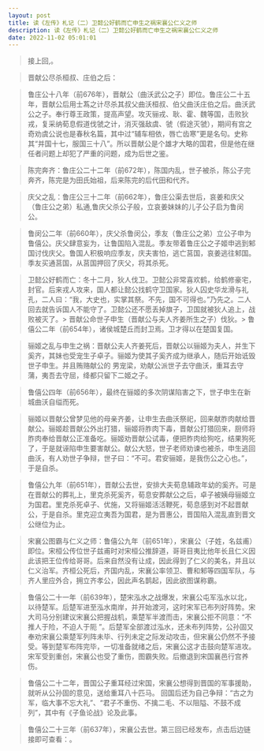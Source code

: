 ```yaml
---
layout: post
title: 读《左传》札记（二）卫懿公好鹤而亡申生之祸宋襄公仁义之师
description: 读《左传》札记（二）卫懿公好鹤而亡申生之祸宋襄公仁义之师
date: 2022-11-02 05:01:01
---
```


> 接上回,。

> 晋献公尽杀桓叔、庄伯之后：

> 鲁庄公十八年（前676年），晋献公（曲沃武公之子）即位。鲁庄公二十五年，晋献公后用士蒍之计尽杀其叔父曲沃桓叔、伯父曲沃庄伯之后。曲沃武公之子。奉行尊王政策，提高声望。攻灭骊戎、耿、霍、魏等国，击败狄戎，复采纳荀息假道伐虢之计，消灭强敌虞、虢（假途灭虢），期间有宫之奇劝虞公说也是春秋名篇，其中过“辅车相依，唇亡齿寒”更是名句。史称其“并国十七，服国三十八”。所以晋献公是个雄才大略的国君，但是他在继任者问题上却犯了严重的问题，成为后世之鉴。

> 陈完奔齐：鲁庄公二十二年（前672年），陈国内乱，世子被杀，陈公子完奔齐，陈完是为田氏始祖，后来陈完的后代田和代齐。

> 庆父之乱：鲁庄公三十二年（前662年），鲁庄公渠去世后，哀姜和庆父（鲁庄公之弟）私通,鲁庆父杀公子般，立哀姜妹妹的儿子公子启为鲁闵公。

> 鲁闵公二年（前660年），庆父杀鲁闵公，季友（鲁庄公之弟）立公子申为鲁僖公。庆父肆意妄为，让鲁国陷入混乱。季友带着鲁庄公之子姬申逃到邾国讨伐庆父。鲁国人积极响应季友，庆夫害怕，逃亡莒国，哀姜逃往邾国。季友买通莒国，从莒国押回了庆父，将其杀死。

> 卫懿公好鹤而亡：冬十二月，狄人伐卫。卫懿公非常喜欢鹤，给鹤修豪宅，封官。后来戎人攻来，国人都让懿公找鹤守卫国家。狄人囚史华龙滑与礼孔，二人曰：“我，大史也，实掌其祭。不先，国不可得也。”乃先之。二人回去就告诉国人不能守了。卫懿公还不愿丢掉旗子，卫国就被狄人追上，战败被灭了。> 晋献公命世子申生（晋献公与夫人齐姜所生之子）伐狄。> 鲁僖公二年（前654年），诸侯城楚丘而封卫焉。卫才得以在楚国复国。

> 骊姬之乱与申生之祸：晋献公夫人齐姜死后，晋献公以骊姬为夫人，并生下奚齐，其妹也受宠生子卓子。骊姬为使其子奚齐成为继承人，随后开始诋毁世子申生。并且贿赂献公的 男宠梁，劝献公派世子去守曲沃，重耳去守蒲，夷吾去守屈，绛都只留下二姬之子。

> 鲁僖公四年（前656年），最终在骊姬的多次阴谋陷害之下，世子申生在新城曲沃自缢而死。

> 骊姬以晋献公曾梦见他的母亲齐姜，让申生去曲沃祭祀，回来献胙肉献给晋献公。骊姬趁晋献公外出打猎，骊姬将胙肉下毒，晋献公打猎回来，厨师将胙肉奉给晋献公正准备吃。骊姬劝晋献公试毒，便把胙肉给狗吃，结果狗死了，于是就诬陷申生要害献公。献公大怒，世子老师劝谏也被杀，申生逃回曲沃，有人劝世子争辩，世子曰：“不可。君安骊姬，是我伤公之心也。”，于是自杀。

> 鲁僖公九年（前651年），晋献公去世，安排大夫荀息辅政年幼的奚齐。可是在晋献公的葬礼上，里克杀死奚齐，荀息安葬献公之后，卓子被姨母骊姬立为国君。里克杀死卓子、优施，又将骊姬活活鞭死，荀息感到对不起晋献公，于是自杀。里克迎立夷吾为国君，是为晋惠公，晋国陷入混乱直到晋文公继位为止。

> 宋襄公图霸与仁义之师：鲁僖公九年（前651年），宋襄公（子姓，名兹甫）即位。宋桓公传位世子兹甫时对宋桓公推辞道，哥哥目夷比他年长且仁义因此该把王位传给哥哥。后来自然没有让成，因此得到了仁义的美名，并且以仁义治军。齐桓公死后，齐国内乱，宋襄公率领卫、曹和邾等四国军队，与齐人里应外合，拥立齐孝公，因此声名鹊起，因此欲图谋称霸。

> 鲁僖公二十一年（前639年），楚宋泓水之战爆发，宋襄公屯军泓水以北，以待楚军。后楚军进至泓水南岸，并开始渡河，这时宋军已布列好阵势。宋大司马分别建议宋襄公把握战机，乘楚军半渡而击，宋襄公拒不同意：“不推人于险，不迫人于阨 ”。后楚军全部渡过泓水，还未布列阵势，公孙固又奉劝宋襄公乘楚军列阵未毕、行列未定之际发动攻击，但宋襄公仍然不予接受。等到楚军布阵完毕，一切准备就绪之后，宋襄公这才击鼓向楚军进攻。宋军受到重创，宋襄公也受了重伤，图霸失败。后撤退到宋国襄邑行宫养伤。

> 鲁僖公二十二年，晋国公子重耳经过宋国，宋襄公想得到晋国的军事援助，就听从公孙固的意见，送给重耳八十匹马。 回国后还为自己争辩：“古之为军，临大事不忘大礼”、“君子不重伤、不擒二毛、不以阻隘、不鼓不成列”，其中有《子鱼论战》论及此事。

> 鲁僖公二十三年（前637年），宋襄公去世。第三回已经发布，点击后边链接即可查看：。
